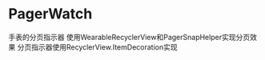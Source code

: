 # PagerWatch
手表的分页指示器
使用WearableRecyclerView和PagerSnapHelper实现分页效果
分页指示器使用RecyclerView.ItemDecoration实现
